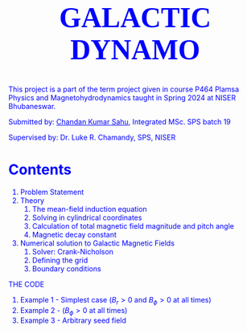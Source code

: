 <font color="blue"><b><h1 style="font-size:4em; font-family:serif"><center>GALACTIC DYNAMO</center></h1></b>

This project is a part of the term project given in course P464 Plamsa Physics and Magnetohydrodynamics taught in Spring 2024 at NISER Bhubaneswar.

Submitted by: <u>Chandan Kumar Sahu</u>, Integrated MSc. SPS batch 19

Supervised by: Dr. Luke R. Chamandy, SPS, NISER

# Contents
1. Problem Statement
2. Theory
    1. The mean-field induction equation
    2. Solving in cylindrical coordinates
    3. Calculation of total magnetic field magnitude and pitch angle
    4. Magnetic decay constant
4. Numerical solution to Galactic Magnetic Fields
    1. Solver: Crank-Nicholson
    2. Defining the grid 
    3. Boundary conditions

THE CODE
1. Example 1 - Simplest case ($B_r>0$ and $B_\phi>0$ at all times)
2. Example 2 - ($B_\phi>0$ at all times)
3. Example 3 - Arbitrary seed field

